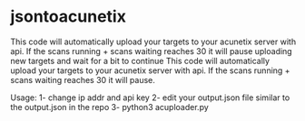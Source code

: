 # jsontoacunetix
This code will automatically upload your targets to your acunetix server with api. If the scans running + scans waiting reaches 30 it will pause uploading new targets and wait for a bit to continue This code will automatically upload your targets to your acunetix server with api. If the scans running + scans waiting reaches 30 it will pause.

  Usage:
  1- change ip addr and api key
  2- edit your output.json file similar to the output.json in the repo
  3- python3  acuploader.py
